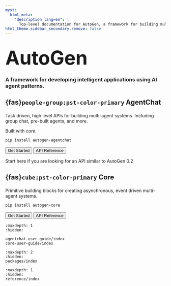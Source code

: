 ```yaml
---
myst:
  html_meta:
    "description lang=en": |
      Top-level documentation for AutoGen, a framework for building multi-agent applications with AI agents.
html_theme.sidebar_secondary.remove: false
---
```


<style>
.hero-title {
  font-size: 60px;
  font-weight: bold;
  margin: 2rem auto 0;
}
</style>

<div class="container">

<div class="row text-center">
<div class="col-sm-12">
<h1 class="hero-title">
AutoGen
</h1>
<h3>
A framework for developing intelligent applications using AI agent patterns.
</h3>
</div>
</div>


<div class="row">

<div class="col-sm">
<h2 class="text-center">

{fas}`people-group;pst-color-primary` AgentChat

</h2>

<p>
Task driven, high level APIs for building multi-agent systems. Including group chat, pre-built agents, and more.

Built with <i>core</i>.
<p>

```sh
pip install autogen-agentchat
```

<button onclick="location.href='agentchat-user-guide/guides/quickstart.html'" type="button" class="btn btn-primary">Get Started</button>
<button onclick="location.href='reference/python/autogen_agentchat/autogen_agentchat.html'" type="button" class="btn btn-outline-secondary">API Reference</button>

<div class="versionadded">
<p>Start here if you are looking for an API similar to AutoGen 0.2</p>
</div>

</div>
<div class="col-sm">
<h2 class="text-center">

{fas}`cube;pst-color-primary` Core

</h2>

<p>
Primitive building blocks for creating asynchronous, event driven multi-agent systems.
<p>

```sh
pip install autogen-core
```

<button onclick="location.href='core-user-guide/guides/quickstart.html'" type="button" class="btn btn-primary">Get Started</button>
<button onclick="location.href='reference/python/autogen_core/autogen_core.html'" type="button" class="btn btn-outline-secondary">API Reference</button>

</div>

</div>
</div>

<!--
Key features of AutoGen include:

- Asynchronous messaging: Agents communicate with each other through asynchronous messages, enabling event-driven and request/response communication models.
- Scalable & Distributed: Enable complex scenarios with networks of agents across org boundaries
- Modular, extensible & highly customizable: E.g. custom agents, memory as a service, tools registry, model library
- x-lang support: Python & Dotnet interoperating agents today, others coming soon
- Observable, traceable & debuggable -->

```{toctree}
:maxdepth: 1
:hidden:

agentchat-user-guide/index
core-user-guide/index
```

<!-- ## Community

Information about the community that leads, supports, and develops AutoGen.

```{toctree}
:maxdepth: 2

community/index
``` -->

```{toctree}
:maxdepth: 2
:hidden:
packages/index
```

```{toctree}
:maxdepth: 1
:hidden:
reference/index
```

